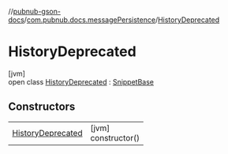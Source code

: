 //[pubnub-gson-docs](../../../index.md)/[com.pubnub.docs.messagePersistence](../index.md)/[HistoryDeprecated](index.md)

# HistoryDeprecated

[jvm]\
open class [HistoryDeprecated](index.md) : [SnippetBase](../../com.pubnub.docs/-snippet-base/index.md)

## Constructors

| | |
|---|---|
| [HistoryDeprecated](-history-deprecated.md) | [jvm]<br>constructor() |
